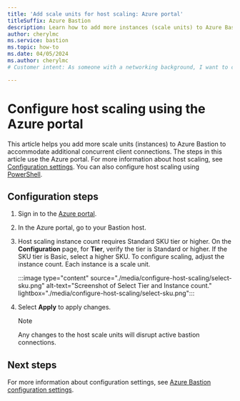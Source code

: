 ```yaml
---
title: 'Add scale units for host scaling: Azure portal'
titleSuffix: Azure Bastion
description: Learn how to add more instances (scale units) to Azure Bastion.
author: cherylmc
ms.service: bastion
ms.topic: how-to
ms.date: 04/05/2024
ms.author: cherylmc
# Customer intent: As someone with a networking background, I want to configure host scaling using the Azure portal.

---
```


# Configure host scaling using the Azure portal

This article helps you add more scale units (instances) to Azure Bastion to accommodate additional concurrent client connections. The steps in this article use the Azure portal. For more information about host scaling, see [Configuration settings](configuration-settings.md#instance). You can also configure host scaling using [PowerShell](configure-host-scaling-powershell.md).

## Configuration steps

1. Sign in to the [Azure portal](https://portal.azure.com).
1. In the Azure portal, go to your Bastion host.
1. Host scaling instance count requires Standard SKU tier or higher. On the **Configuration** page, for **Tier**, verify the tier is Standard or higher. If the SKU tier is Basic, select a higher SKU. To configure scaling, adjust the instance count. Each instance is a scale unit.

   :::image type="content" source="./media/configure-host-scaling/select-sku.png" alt-text="Screenshot of Select Tier and Instance count." lightbox="./media/configure-host-scaling/select-sku.png":::

1. Select **Apply** to apply changes.

   >[!NOTE]
   > Any changes to the host scale units will disrupt active bastion connections.
   >

## Next steps

For more information about configuration settings, see [Azure Bastion configuration settings](configuration-settings.md).
